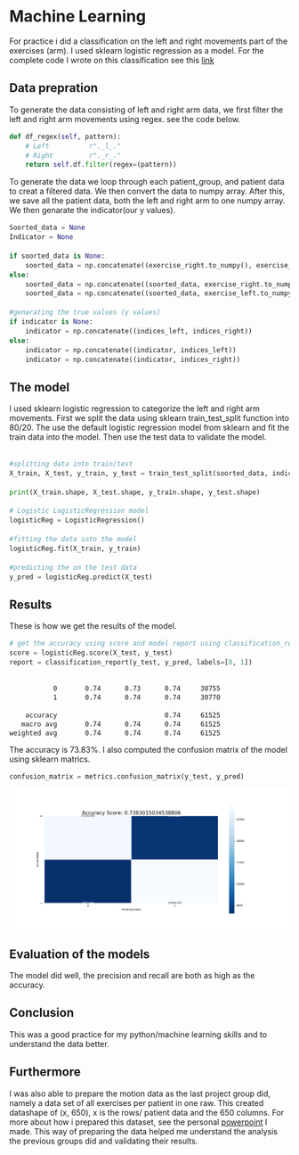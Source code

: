 
# Machine Learning

For practice i did a classification on the left and right movements part of the exercises (arm). I used sklearn logistic regression as a model. For the complete code I wrote on this classification see this [link](https://github.com/Hassanyare/Minor_Applied_Data_Science/blob/master/src_machine-learning/left_right_clf.py)


## Data prepration

To generate the data consisting of left and right arm data, we first filter the left and right arm movements using regex. see the code below. 
``` Python
def df_regex(self, pattern):
    # Left          r"._l_."
    # Right         r"._r_."
    return self.df.filter(regex=(pattern))
```

To generate the data we loop through each patient_group, and patient data to creat a filtered data. We then convert the data to numpy array. After this, we save all the patient data, both the left and right arm to one numpy array. We then genarate the indicator(our y values). 

```python
Soorted_data = None
Indicator = None

if soorted_data is None:
    soorted_data = np.concatenate((exercise_right.to_numpy(), exercise_left.to_numpy()))
else:
    soorted_data = np.concatenate((soorted_data, exercise_right.to_numpy()))
    soorted_data = np.concatenate((soorted_data, exercise_left.to_numpy()))

#genarating the true values (y values)
if indicator is None:
    indicator = np.concatenate((indices_left, indices_right))
else: 
    indicator = np.concatenate((indicator, indices_left))
    indicator = np.concatenate((indicator, indices_right))


```
## The model

I used sklearn logistic regression to categorize the left and right arm movements. First we split the data using sklearn train_test_split function into 80/20. The use the default logistic regression model from sklearn and fit the train data into the model. Then use the test data to validate the model. 

```python

#splitting data into train/test 
X_train, X_test, y_train, y_test = train_test_split(soorted_data, indicator, test_size=0.20, random_state=420, shuffle=True)

print(X_train.shape, X_test.shape, y_train.shape, y_test.shape)

# Logistic LogisticRegression model
logisticReg = LogisticRegression()

#fitting the data into the model
logisticReg.fit(X_train, y_train)

#predicting the on the test data
y_pred = logisticReg.predict(X_test)

```

## Results

These is how we get the results of the model. 

```python
# get the accuracy using score and model report using classification_report from sklearn
score = logisticReg.score(X_test, y_test)
report = classification_report(y_test, y_pred, labels=[0, 1])

````
```

           0       0.74      0.73      0.74     30755
           1       0.74      0.74      0.74     30770

    accuracy                           0.74     61525
   macro avg       0.74      0.74      0.74     61525
weighted avg       0.74      0.74      0.74     61525

```

The accuracy is 73.83%. I also computed the confusion matrix of the model using sklearn matrics. 

``` Python
confusion_matrix = metrics.confusion_matrix(y_test, y_pred)
```
![matrix](https://github.com/Hassanyare/Minor_Applied_Data_Science/blob/master/fotos/matrix-leftvsright.png)

## Evaluation of the models

The model did well, the precision and recall are both as high as the accuracy. 

## Conclusion 

This was a good practice for my python/machine learning skills and to understand the data better. 

## Furthermore

I was also able to prepare the motion data as the last project group did, namely a data set of all exercises per patient in one raw. This created datashape of (x, 650), x is the rows/ patient data and the 650 columns. For more about how i prepared this dataset, see the personal [powerpoint](C:\Users\hassa\OneDrive\Desktop\Project_py\Minor_Applied_Data_Science\presentation\personal-presentation-30-oct.pptx) I made. This way of preparing the data helped me understand the analysis the previous groups did and validating their results. 
